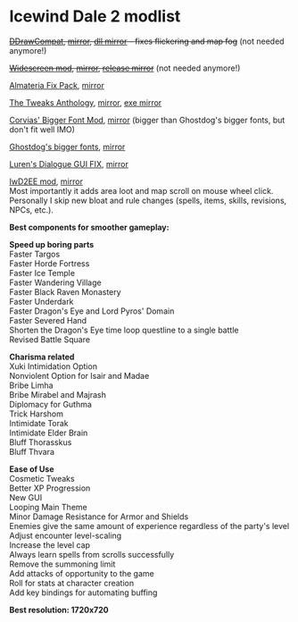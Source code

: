 # Icewind Dale 2 modlist

~~[DDrawCompat](https://github.com/narzoul/DDrawCompat), [mirror](https://github.com/the-overdriven/DDrawCompat), [dll mirror](https://drive.google.com/file/d/1-poKmmkWyxBa0jKTN1-XRQOGfS67pFP_/view?usp=sharing) - fixes flickering and map fog~~ (not needed anymore!)

~~[Widescreen mod](https://github.com/Gibberlings3/widescreen), [mirror](https://github.com/the-overdriven/bg-iwd-widescreen-mod), [release mirror](https://drive.google.com/file/d/1PRkKHmezSKTTtgUsetdg1rWi0KcTUFXd/view?usp=sharing)~~ (not needed anymore!)  
  
[Almateria Fix Pack](http://www.shsforums.net/files/file/1085-almaterias-iwd2-fixpack/), [mirror](https://drive.google.com/file/d/1ur621s03DYATc-Db2IA79K8VqY1yV8dX/view?usp=sharing) 

[The Tweaks Anthology](https://www.gibberlings3.net/mods/tweaks/tweaks/), [mirror](https://github.com/the-overdriven/BG-IwD-Tweaks-Anthology), [exe mirror](https://drive.google.com/file/d/17ZzEb4NVrFVitSpl97ZvFWCrXKufSYyx/view?usp=sharing)   

[Corvias' Bigger Font Mod](http://www.shsforums.net/topic/38626-bigger-fonts-for-bgiitob-and-other-ie-games/), [mirror](https://drive.google.com/file/d/1-NUVRwe00RhsWv91BPWaL-AVPSYgJmqC/view?usp=sharing) (bigger than Ghostdog's bigger fonts, but don't fit well IMO)  

[Ghostdog's bigger fonts](https://rpgcodex.net/forums/attachments/iwd2-bigger-fonts-zip.10894/), [mirror](https://drive.google.com/file/d/1BHe3G243Ko88l8jD2ZtPPYiM4AIl5Rh_/view?usp=sharing)

[Luren's Dialogue GUI FIX](http://havredest.eklablog.fr/interfaces-pour-widescreen-a42876917), [mirror](https://drive.google.com/file/d/11cHJ_7F67mR6rnkVdeaU-BR1IRNTOyZF/view?usp=sharing)  

[IwD2EE mod](https://forums.beamdog.com/discussion/87952/icewind-dale-2-enhanced-edition-is-released/p1), [mirror](https://drive.google.com/file/d/1ODG-48K1Slirp710WVYET5RzRyWgi0yd/view?usp=sharing)  
Most importantly it adds area loot and map scroll on mouse wheel click.  
Personally I skip new bloat and rule changes (spells, items, skills, revisions, NPCs, etc.).  
  
**Best components for smoother gameplay:**  

**Speed up boring parts**  
Faster Targos  
Faster Horde Fortress  
Faster Ice Temple  
Faster Wandering Village  
Faster Black Raven Monastery  
Faster Underdark  
Faster Dragon's Eye and Lord Pyros' Domain  
Faster Severed Hand  
Shorten the Dragon's Eye time loop questline to a single battle  
Revised Battle Square  
  
**Charisma related**  
Xuki Intimidation Option  
Nonviolent Option for Isair and Madae  
Bribe Limha  
Bribe Mirabel and Majrash  
Diplomacy for Guthma  
Trick Harshom  
Intimidate Torak  
Intimidate Elder Brain  
Bluff Thorasskus  
Bluff Thvara  
  
**Ease of Use**  
Cosmetic Tweaks  
Better XP Progression  
New GUI  
Looping Main Theme  
Minor Damage Resistance for Armor and Shields  
Enemies give the same amount of experience regardless of the party's level  
Adjust encounter level-scaling  
Increase the level cap  
Always learn spells from scrolls successfully  
Remove the summoning limit  
Add attacks of opportunity to the game  
Roll for stats at character creation  
Add key bindings for automating buffing  

**Best resolution: 1720x720**
